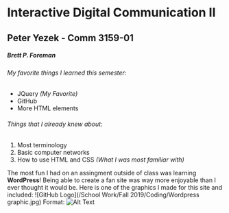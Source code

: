 # Interactive Digital Communication II </h1>

## Peter Yezek - Comm 3159-01 </h2>

##### Brett P. Foreman </h5>

###### My favorite things I learned this semester: </h6>
* JQuery *(My Favorite)*
* GitHub
* More HTML elements
###### Things that I already knew about: </h6>
1. Most terminology
2. Basic computer networks
3. How to use HTML and CSS *(What I was most familiar with)*

The most fun I had on an assingment outside of class was learning **WordPress**!
Being able to create a fan site was way more enjoyable than I ever thought it would be. Here is one of the graphics I made for this site and included: 
![GitHub Logo](/School Work/Fall 2019/Coding/Wordpress graphic.jpg)
Format: ![Alt Text](url)

